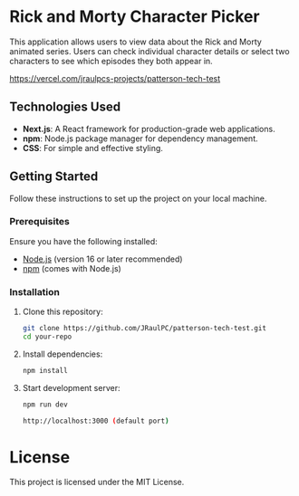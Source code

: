 # Rick and Morty Character Picker

This application allows users to view data about the Rick and Morty animated series. Users can check individual character details or select two characters to see which episodes they both appear in.

https://vercel.com/jraulpcs-projects/patterson-tech-test

## Technologies Used

- **Next.js**: A React framework for production-grade web applications.
- **npm**: Node.js package manager for dependency management.
- **CSS**: For simple and effective styling.

## Getting Started

Follow these instructions to set up the project on your local machine.

### Prerequisites

Ensure you have the following installed:

- [Node.js](https://nodejs.org/) (version 16 or later recommended)
- [npm](https://www.npmjs.com/) (comes with Node.js)

### Installation

1. Clone this repository:

   ```bash
   git clone https://github.com/JRaulPC/patterson-tech-test.git
   cd your-repo
   ```

2. Install dependencies:
   ```bash
   npm install
   ```
3. Start development server:

   ```bash
   npm run dev

   http://localhost:3000 (default port)
   ```

# License

This project is licensed under the MIT License.
